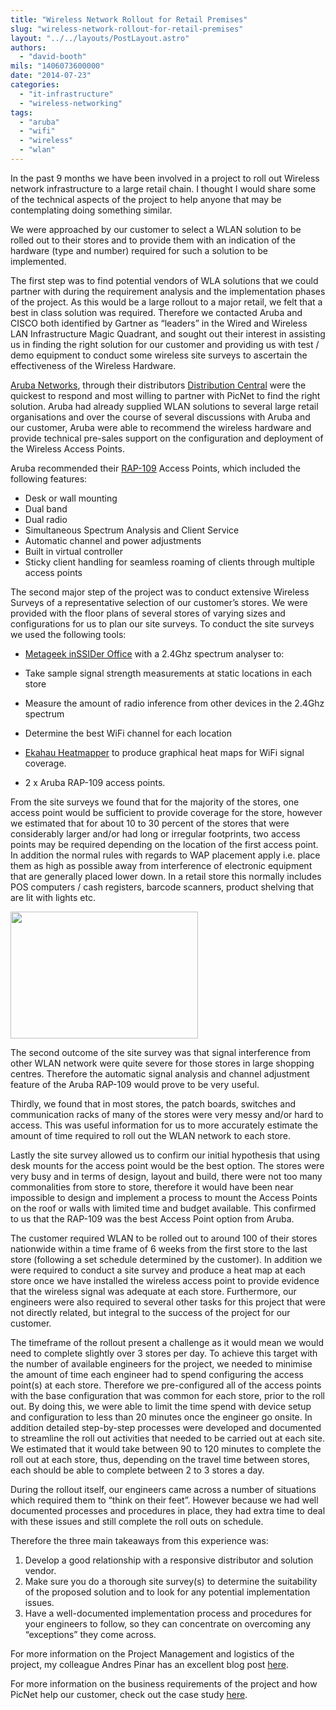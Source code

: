 ```yaml
---
title: "Wireless Network Rollout for Retail Premises"
slug: "wireless-network-rollout-for-retail-premises"
layout: "../../layouts/PostLayout.astro"
authors: 
  - "david-booth"
mils: "1406073600000"
date: "2014-07-23"
categories: 
  - "it-infrastructure"
  - "wireless-networking"
tags: 
  - "aruba"
  - "wifi"
  - "wireless"
  - "wlan"
---
```


In the past 9 months we have been involved in a project to roll out Wireless network infrastructure to a large retail chain. I thought I would share some of the technical aspects of the project to help anyone that may be contemplating doing something similar.

We were approached by our customer to select a WLAN solution to be rolled out to their stores and to provide them with an indication of the hardware (type and number) required for such a solution to be implemented.

The first step was to find potential vendors of WLA solutions that we could partner with during the requirement analysis and the implementation phases of the project. As this would be a large rollout to a major retail, we felt that a best in class solution was required. Therefore we contacted Aruba and CISCO both identified by Gartner as “leaders” in the Wired and Wireless LAN Infrastructure Magic Quadrant, and sought out their interest in assisting us in finding the right solution for our customer and providing us with test / demo equipment to conduct some wireless site surveys to ascertain the effectiveness of the Wireless Hardware.

[Aruba Networks](http://www.arubanetworks.com/), through their distributors [Distribution Central](http://www.distributioncentral.com/) were the quickest to respond and most willing to partner with PicNet to find the right solution. Aruba had already supplied WLAN solutions to several large retail organisations and over the course of several discussions with Aruba and our customer, Aruba were able to recommend the wireless hardware and provide technical pre-sales support on the configuration and deployment of the Wireless Access Points.

Aruba recommended their [RAP-109](http://cloud.arubanetworks.com/products/instant-108-109) Access Points, which included the following features:

- Desk or wall mounting
- Dual band
- Dual radio
- Simultaneous Spectrum Analysis and Client Service
- Automatic channel and power adjustments
- Built in virtual controller
- Sticky client handling for seamless roaming of clients through multiple access points

The second major step of the project was to conduct extensive Wireless Surveys of a representative selection of our customer’s stores. We were provided with the floor plans of several stores of varying sizes and configurations for us to plan our site surveys. To conduct the site surveys we used the following tools:

- [Metageek inSSIDer Office](http://www.inssider.com/inssider/) with a 2.4Ghz spectrum analyser to:

- Take sample signal strength measurements at static locations in each store
- Measure the amount of radio inference from other devices in the 2.4Ghz spectrum
- Determine the best WiFi channel for each location

- [Ekahau Heatmapper](http://www.ekahau.com/wifidesign/ekahau-heatmapper) to produce graphical heat maps for WiFi signal coverage.
- 2 x Aruba RAP-109 access points.

From the site surveys we found that for the majority of the stores, one access point would be sufficient to provide coverage for the store, however we estimated that for about 10 to 30 percent of the stores that were considerably larger and/or had long or irregular footprints, two access points may be required depending on the location of the first access point. In addition the normal rules with regards to WAP placement apply i.e. place them as high as possible away from interference of electronic equipment that are generally placed lower down. In a retail store this normally includes POS computers / cash registers, barcode scanners, product shelving that are lit with lights etc.

<img src="/images/Heatmap2-300x203.jpg" width=300 height=203  >

The second outcome of the site survey was that signal interference from other WLAN network were quite severe for those stores in large shopping centres. Therefore the automatic signal analysis and channel adjustment feature of the Aruba RAP-109 would prove to be very useful.

Thirdly, we found that in most stores, the patch boards, switches and communication racks of many of the stores were very messy and/or hard to access. This was useful information for us to more accurately estimate the amount of time required to roll out the WLAN network to each store.

Lastly the site survey allowed us to confirm our initial hypothesis that using desk mounts for the access point would be the best option. The stores were very busy and in terms of design, layout and build, there were not too many commonalities from store to store, therefore it would have been near impossible to design and implement a process to mount the Access Points on the roof or walls with limited time and budget available. This confirmed to us that the RAP-109 was the best Access Point option from Aruba.

The customer required WLAN to be rolled out to around 100 of their stores nationwide within a time frame of 6 weeks from the first store to the last store (following a set schedule determined by the customer). In addition we were required to conduct a site survey and produce a heat map at each store once we have installed the wireless access point to provide evidence that the wireless signal was adequate at each store. Furthermore, our engineers were also required to several other tasks for this project that were not directly related, but integral to the success of the project for our customer.

The timeframe of the rollout present a challenge as it would mean we would need to complete slightly over 3 stores per day. To achieve this target with the number of available engineers for the project, we needed to minimise the amount of time each engineer had to spend configuring the access point(s) at each store. Therefore we pre-configured all of the access points with the base configuration that was common for each store, prior to the roll out. By doing this, we were able to limit the time spend with device setup and configuration to less than 20 minutes once the engineer go onsite. In addition detailed step-by-step processes were developed and documented to streamline the roll out activities that needed to be carried out at each site. We estimated that it would take between 90 to 120 minutes to complete the roll out at each store, thus, depending on the travel time between stores, each should be able to complete between 2 to 3 stores a day.

During the rollout itself, our engineers came across a number of situations which required them to “think on their feet”. However because we had well documented processes and procedures in place, they had extra time to deal with these issues and still complete the roll outs on schedule.

Therefore the three main takeaways from this experience was:

1. Develop a good relationship with a responsive distributor and solution vendor.
2. Make sure you do a thorough site survey(s) to determine the suitability of the proposed solution and to look for any potential implementation issues.
3. Have a well-documented implementation process and procedures for your engineers to follow, so they can concentrate on overcoming any “exceptions” they come across.

For more information on the Project Management and logistics of the project, my colleague Andres Pinar has an excellent blog post [here](https://picnet.com.au/blogs/marco/post/2014/07/22/project-management-for-a-wifi-rollout/).

For more information on the business requirements of the project and how PicNet help our customer, check out the case study [here](https://picnet.com.au/downloads/Clients-CaseStudy-PicNet-TWM.pdf).
